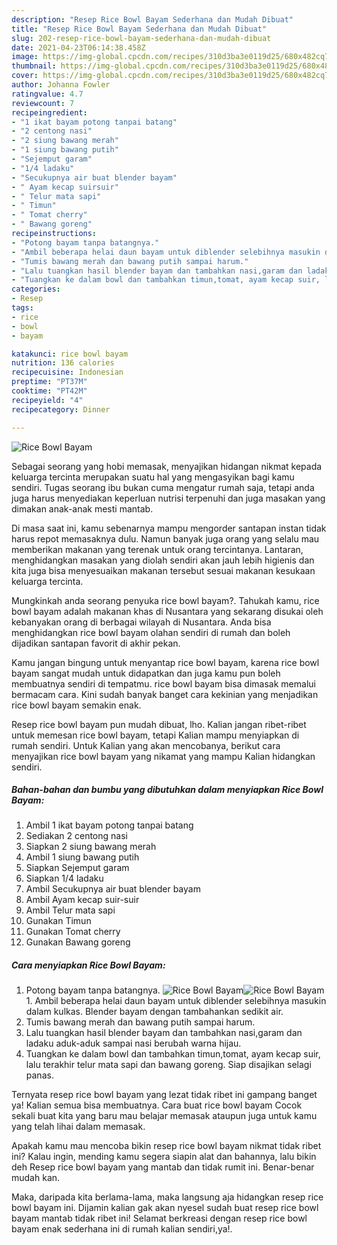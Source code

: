 ```yaml
---
description: "Resep Rice Bowl Bayam Sederhana dan Mudah Dibuat"
title: "Resep Rice Bowl Bayam Sederhana dan Mudah Dibuat"
slug: 202-resep-rice-bowl-bayam-sederhana-dan-mudah-dibuat
date: 2021-04-23T06:14:38.458Z
image: https://img-global.cpcdn.com/recipes/310d3ba3e0119d25/680x482cq70/rice-bowl-bayam-foto-resep-utama.jpg
thumbnail: https://img-global.cpcdn.com/recipes/310d3ba3e0119d25/680x482cq70/rice-bowl-bayam-foto-resep-utama.jpg
cover: https://img-global.cpcdn.com/recipes/310d3ba3e0119d25/680x482cq70/rice-bowl-bayam-foto-resep-utama.jpg
author: Johanna Fowler
ratingvalue: 4.7
reviewcount: 7
recipeingredient:
- "1 ikat bayam potong tanpai batang"
- "2 centong nasi"
- "2 siung bawang merah"
- "1 siung bawang putih"
- "Sejemput garam"
- "1/4 ladaku"
- "Secukupnya air buat blender bayam"
- " Ayam kecap suirsuir"
- " Telur mata sapi"
- " Timun"
- " Tomat cherry"
- " Bawang goreng"
recipeinstructions:
- "Potong bayam tanpa batangnya."
- "Ambil beberapa helai daun bayam untuk diblender selebihnya masukin dalam kulkas. Blender bayam dengan tambahankan sedikit air."
- "Tumis bawang merah dan bawang putih sampai harum."
- "Lalu tuangkan hasil blender bayam dan tambahkan nasi,garam dan ladaku aduk-aduk sampai nasi berubah warna hijau."
- "Tuangkan ke dalam bowl dan tambahkan timun,tomat, ayam kecap suir, lalu terakhir telur mata sapi dan bawang goreng. Siap disajikan selagi panas."
categories:
- Resep
tags:
- rice
- bowl
- bayam

katakunci: rice bowl bayam 
nutrition: 136 calories
recipecuisine: Indonesian
preptime: "PT37M"
cooktime: "PT42M"
recipeyield: "4"
recipecategory: Dinner

---
```



![Rice Bowl Bayam](https://img-global.cpcdn.com/recipes/310d3ba3e0119d25/680x482cq70/rice-bowl-bayam-foto-resep-utama.jpg)

Sebagai seorang yang hobi memasak, menyajikan hidangan nikmat kepada keluarga tercinta merupakan suatu hal yang mengasyikan bagi kamu sendiri. Tugas seorang ibu bukan cuma mengatur rumah saja, tetapi anda juga harus menyediakan keperluan nutrisi terpenuhi dan juga masakan yang dimakan anak-anak mesti mantab.

Di masa  saat ini, kamu sebenarnya mampu mengorder santapan instan tidak harus repot memasaknya dulu. Namun banyak juga orang yang selalu mau memberikan makanan yang terenak untuk orang tercintanya. Lantaran, menghidangkan masakan yang diolah sendiri akan jauh lebih higienis dan kita juga bisa menyesuaikan makanan tersebut sesuai makanan kesukaan keluarga tercinta. 



Mungkinkah anda seorang penyuka rice bowl bayam?. Tahukah kamu, rice bowl bayam adalah makanan khas di Nusantara yang sekarang disukai oleh kebanyakan orang di berbagai wilayah di Nusantara. Anda bisa menghidangkan rice bowl bayam olahan sendiri di rumah dan boleh dijadikan santapan favorit di akhir pekan.

Kamu jangan bingung untuk menyantap rice bowl bayam, karena rice bowl bayam sangat mudah untuk didapatkan dan juga kamu pun boleh membuatnya sendiri di tempatmu. rice bowl bayam bisa dimasak memalui bermacam cara. Kini sudah banyak banget cara kekinian yang menjadikan rice bowl bayam semakin enak.

Resep rice bowl bayam pun mudah dibuat, lho. Kalian jangan ribet-ribet untuk memesan rice bowl bayam, tetapi Kalian mampu menyiapkan di rumah sendiri. Untuk Kalian yang akan mencobanya, berikut cara menyajikan rice bowl bayam yang nikamat yang mampu Kalian hidangkan sendiri.

<!--inarticleads1-->

##### Bahan-bahan dan bumbu yang dibutuhkan dalam menyiapkan Rice Bowl Bayam:

1. Ambil 1 ikat bayam potong tanpai batang
1. Sediakan 2 centong nasi
1. Siapkan 2 siung bawang merah
1. Ambil 1 siung bawang putih
1. Siapkan Sejemput garam
1. Siapkan 1/4 ladaku
1. Ambil Secukupnya air buat blender bayam
1. Ambil  Ayam kecap suir-suir
1. Ambil  Telur mata sapi
1. Gunakan  Timun
1. Gunakan  Tomat cherry
1. Gunakan  Bawang goreng




<!--inarticleads2-->

##### Cara menyiapkan Rice Bowl Bayam:

1. Potong bayam tanpa batangnya.
<img src="https://img-global.cpcdn.com/steps/14a9c6def83ba5f9/160x128cq70/rice-bowl-bayam-langkah-memasak-1-foto.jpg" alt="Rice Bowl Bayam"><img src="https://img-global.cpcdn.com/steps/f90864c9c7e341cb/160x128cq70/rice-bowl-bayam-langkah-memasak-1-foto.jpg" alt="Rice Bowl Bayam">1. Ambil beberapa helai daun bayam untuk diblender selebihnya masukin dalam kulkas. Blender bayam dengan tambahankan sedikit air.
1. Tumis bawang merah dan bawang putih sampai harum.
1. Lalu tuangkan hasil blender bayam dan tambahkan nasi,garam dan ladaku aduk-aduk sampai nasi berubah warna hijau.
1. Tuangkan ke dalam bowl dan tambahkan timun,tomat, ayam kecap suir, lalu terakhir telur mata sapi dan bawang goreng. Siap disajikan selagi panas.




Ternyata resep rice bowl bayam yang lezat tidak ribet ini gampang banget ya! Kalian semua bisa membuatnya. Cara buat rice bowl bayam Cocok sekali buat kita yang baru mau belajar memasak ataupun juga untuk kamu yang telah lihai dalam memasak.

Apakah kamu mau mencoba bikin resep rice bowl bayam nikmat tidak ribet ini? Kalau ingin, mending kamu segera siapin alat dan bahannya, lalu bikin deh Resep rice bowl bayam yang mantab dan tidak rumit ini. Benar-benar mudah kan. 

Maka, daripada kita berlama-lama, maka langsung aja hidangkan resep rice bowl bayam ini. Dijamin kalian gak akan nyesel sudah buat resep rice bowl bayam mantab tidak ribet ini! Selamat berkreasi dengan resep rice bowl bayam enak sederhana ini di rumah kalian sendiri,ya!.

